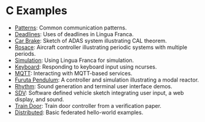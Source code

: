 # C Examples
* [Patterns](src/patterns/README.md): Common communication patterns.
* [Deadlines](src/deadlines/README.md): Uses of deadlines in Lingua Franca.
* [Car Brake](src/car-brake/README.md): Sketch of ADAS system illustrating CAL theorem.
* [Rosace](src/rosace/README.md): Aircraft controller illustrating periodic systems with multiple periods.
* [Simulation](src/simulation/README.md): Using Lingua Franca for simulation.
* [Keyboard](src/keyboard/README.md): Responding to keyboard input using ncurses.
* [MQTT](src/mqtt/README.md): Interacting with MQTT-based services.
* [Furuta Pendulum](src/modal_models/FurutaPendulum/README.md): A controller and simulation illustrating a modal reactor.
* [Rhythm](src/rhythm/README.md): Sound generation and terminal user interface demos.
* [SDV](src/sdv/README.md): Software defined vehicle sketch integrating user input, a web display, and sound.
* [Train Door](src/train-door/README.md): Train door controller from a verification paper.
* [Distributed](src/distributed/README.md): Basic federated hello-world examples.